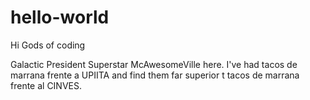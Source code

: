 # hello-world

Hi Gods of coding

Galactic President Superstar McAwesomeVille here. I've had tacos de marrana frente a UPIITA and find them far superior t tacos de marrana frente al CINVES.
